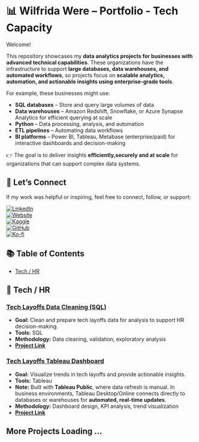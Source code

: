 # 📊 Wilfrida Were – Portfolio - Tech Capacity

Welcome!  

This repository showcases my **data analytics projects for businesses with advanced technical capabilities**. These organizations have the infrastructure to support **large databases, data warehouses, and automated workflows**, so projects focus on **scalable analytics, automation, and actionable insights using enterprise-grade tools**.  

For example, these businesses might use:  
- **SQL databases** – Store and query large volumes of data  
- **Data warehouses** – Amazon Redshift, Snowflake, or Azure Synapse Analytics for efficient querying at scale  
- **Python** – Data processing, analysis, and automation  
- **ETL pipelines** – Automating data workflows  
- **BI platforms** – Power BI, Tableau, Metabase (enterprise/paid) for interactive dashboards and decision-making  

👉 The goal is to deliver insights **efficiently,securely and at scale** for organizations that can support complex data systems.


## 🔗 Let’s Connect  

If my work was helpful or inspiring, feel free to connect, follow, or support:  

[![LinkedIn](https://img.shields.io/badge/LinkedIn-Connect-blue?style=flat&logo=linkedin)](https://linkedin.com/in/wilfridawere/)  
[![Website](https://img.shields.io/badge/Website-Visit-orange?style=flat&logo=google-chrome)](https://www.wilfridawere.com/)  
[![Kaggle](https://img.shields.io/badge/Kaggle-Follow-blue?style=flat&logo=kaggle)](https://kaggle.com/wilfridawere)  
[![GitHub](https://img.shields.io/badge/GitHub-Projects-black?style=flat&logo=github)](https://github.com/Wilfrida-Were)  
[![Ko-fi](https://img.shields.io/badge/Ko--fi-Support-red?style=flat&logo=ko-fi)](https://ko-fi.com/wilfridawere/) 


## 📚 Table of Contents
- [Tech / HR](#tech-hr)


<a name="tech-hr"></a>
## 💼 Tech / HR

### **[Tech Layoffs Data Cleaning (SQL)](https://github.com/Wilfrida-Were/Tech-Layoffs-Data-Cleaning-in-SQL/blob/main/README.md)**
- **Goal:** Clean and prepare tech layoffs data for analysis to support HR decision-making.  
- **Tools:** SQL  
- **Methodology:** Data cleaning, validation, exploratory analysis  
- **[Project Link](https://github.com/Wilfrida-Were/Tech-Layoffs-Data-Cleaning-in-SQL/blob/main/README.md)**

### **[Tech Layoffs Tableau Dashboard](https://github.com/Wilfrida-Were/Tech-Layoffs-Data-Cleaning-in-SQL/blob/main/README.md)**
- **Goal:** Visualize trends in tech layoffs and provide actionable insights.  
- **Tools:** Tableau  
- **Note:** Built with **Tableau Public**, where data refresh is manual. In business environments, Tableau Desktop/Online connects directly to databases or warehouses for **automated, real-time updates**.  
- **Methodology:** Dashboard design, KPI analysis, trend visualization  
- **[Project Link](https://github.com/Wilfrida-Were/Tech-Layoffs-Data-Cleaning-in-SQL/blob/main/README.md)**

## More Projects Loading ...

